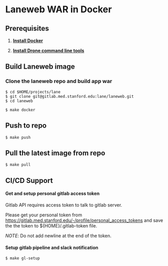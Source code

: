 # Laneweb WAR in Docker

## Prerequisites

1. **[Install Docker](https://www.docker.com/products/docker)**

1. **[Install Drone command line tools](http://readme.drone.io/devs/cli/)**

## Build Laneweb image

### Clone the laneweb repo and build app war
    
```
$ cd $HOME/projects/lane
$ git clone git@gitlab.med.stanford.edu:lane/laneweb.git
$ cd laneweb

$ make docker
```

## Push to repo

```
$ make push
```

## Pull the latest image from repo

```
$ make pull
```
## CI/CD Support

#### Get and setup personal gitlab access token
Gitlab API requires access token to talk to gitlab server.

Please get your personal token from https://gitlab.med.stanford.edu/-/profile/personal_access_tokens
and save the the token to ${HOME}/.gitlab-token file.

_NOTE_: Do not add newline at the end of the token.

#### Setup gitlab pipeline and slack notification

```
$ make gl-setup
```
